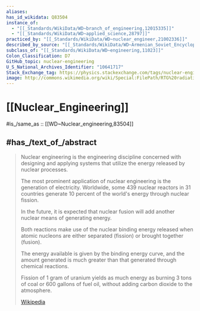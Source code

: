 ```yaml
---
aliases:
has_id_wikidata: Q83504
instance_of:
  - "[[_Standards/WikiData/WD~branch_of_engineering,12015335]]"
  - "[[_Standards/WikiData/WD~applied_science,28797]]"
practiced_by: "[[_Standards/WikiData/WD~nuclear_engineer,21002336]]"
described_by_source: "[[_Standards/WikiData/WD~Armenian_Soviet_Encyclopedia,_vol._7,123625363]]"
subclass_of: "[[_Standards/WikiData/WD~engineering,11023]]"
Colon_Classification: D7
GitHub_topic: nuclear-engineering
U_S_National_Archives_Identifier: "10641717"
Stack_Exchange_tag: https://physics.stackexchange.com/tags/nuclear-engineering
image: http://commons.wikimedia.org/wiki/Special:FilePath/RTG%20radiation%20measurement.jpg
---
```


# [[Nuclear_Engineering]] 

#is_/same_as :: [[WD~Nuclear_engineering,83504]] 

## #has_/text_of_/abstract 

> Nuclear engineering is the engineering discipline 
> concerned with designing and applying systems 
> that utilize the energy released by nuclear processes.
>
> The most prominent application of nuclear engineering is the generation of electricity. 
> Worldwide, some 439 nuclear reactors in 31 countries 
> generate 10 percent of the world's energy through nuclear fission. 
> 
> In the future, it is expected 
> that nuclear fusion will add another nuclear means of generating energy. 
> 
> Both reactions make use of the nuclear binding energy released 
> when atomic nucleons are either separated (fission) or brought together (fusion). 
> 
> The energy available is given by the binding energy curve, 
> and the amount generated is much greater 
> than that generated through chemical reactions. 
> 
> Fission of 1 gram of uranium yields as much energy 
> as burning 3 tons of coal or 600 gallons of fuel oil, 
> without adding carbon dioxide to the atmosphere.
>
> [Wikipedia](https://en.wikipedia.org/wiki/Nuclear%20engineering) 

